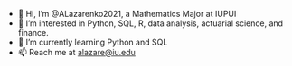 - 👋 Hi, I’m @ALazarenko2021, a Mathematics Major at IUPUI
- 👀 I’m interested in Python, SQL, R, data analysis, actuarial science, and finance.
- 🌱 I’m currently learning Python and SQL
- 📫 Reach me at alazare@iu.edu

<!---
ALazarenko2021/ALazarenko2021 is a ✨ special ✨ repository because its `README.md` (this file) appears on your GitHub profile.
You can click the Preview link to take a look at your changes.
--->
